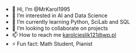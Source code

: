 - 👋 Hi, I’m @MrKarol1995
- 👀 I’m interested in AI and Data Science
- 🌱 I’m currently learning Python, SciLab and SQL
- 💞️ I’m looking to collaborate on projects
- 📫 How to reach me karolcieslik121@wp.pl
- ⚡ Fun fact: Math Student, Pianist

<!---
MrKarol1995/MrKarol1995 is a ✨ special ✨ repository because its `README.md` (this file) appears on your GitHub profile.
You can click the Preview link to take a look at your changes.
--->
